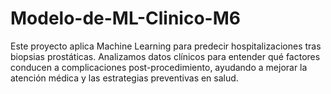 # Modelo-de-ML-Clinico-M6
Este proyecto aplica Machine Learning para predecir hospitalizaciones tras biopsias prostáticas. Analizamos datos clínicos para entender qué factores conducen a complicaciones post-procedimiento, ayudando a mejorar la atención médica y las estrategias preventivas en salud.
